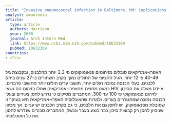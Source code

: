 ```yaml
---
title: "Invasive pneumococcal infection in Baltimore, Md: implications for immunization policy"
analyst: amantonio
article:
  type: article
  authors: Harrison
  year: 2000
  journal: Arch Intern Med
  link: https://www.ncbi.nlm.nih.gov/pubmed/10632309
  pubmed: 10632309
countries:
- ארה"ב
---
```


האפרו-אמריקאים סובלים מזיהומים פנאומוקוקים פי 3.3 יותר מהלבנים, ובקבוצת גיל 40-49 פי 12 יותר. הגיל החציוני של החולים נמוך בקרב השחורים ב-27 שנים ביחס ללבנים.
בעלי הכנסה נמוכה חולים יותר. תושבי ערים חולים יותר מתושבי פרברים.
כמעט מחצית מהאפרו-אמריקאים שחלו בזיהום הם נשאי HIV. איידס מעלה את הסיכון לזיהום פנאומוקוקי פי 100 עד 300.
המחברים מסיקים כי נדרש לחסן צעירים ובעלי הכנסה נמוכה שמתגוררים בערים. ולמרות שהאוכלוסיה האפרו-אמריקאית היא בעיקר זו שסובלת מפנאומוקוק, יש לחסן גם את הלבנים, כי גם בקרב הלבנים יש עניים. אך מכיוון שניסיון לחסן רק קבוצות סיכון כבר בוצע בעבר ונכשל, המחברים סבורים שנדרש לחסון את כל האוכלוסיה.
